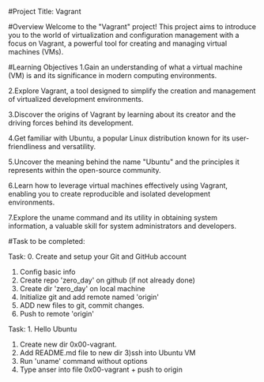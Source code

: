 #Project Title: Vagrant

#Overview
Welcome to the "Vagrant" project! This project aims to introduce you to the world of virtualization and configuration management with a focus on Vagrant, a powerful tool for creating and managing virtual machines (VMs).

#Learning Objectives
1.Gain an understanding of what a virtual machine (VM) is and its significance in modern computing environments.

2.Explore Vagrant, a tool designed to simplify the creation and management of virtualized development environments.

3.Discover the origins of Vagrant by learning about its creator and the driving forces behind its development.

4.Get familiar with Ubuntu, a popular Linux distribution known for its user-friendliness and versatility.

5.Uncover the meaning behind the name "Ubuntu" and the principles it represents within the open-source community.

6.Learn how to leverage virtual machines effectively using Vagrant, enabling you to create reproducible and isolated development environments.

7.Explore the uname command and its utility in obtaining system information, a valuable skill for system administrators and developers.

#Task to be completed:

Task: 0. Create and setup your Git and GitHub account
1) Config basic info
2) Create repo 'zero_day' on github (if not already done)
3) Create dir 'zero_day' on local machine
4) Initialize git and add remote named 'origin'
5) ADD new files to git, commit changes.
6) Push to remote 'origin'

Task: 1. Hello Ubuntu
1) Create new dir 0x00-vagrant.
2) Add README.md file to new dir
3)ssh into Ubuntu VM
4) Run 'uname' command without options
5) Type anser into file 0x00-vagrant + push to origin

